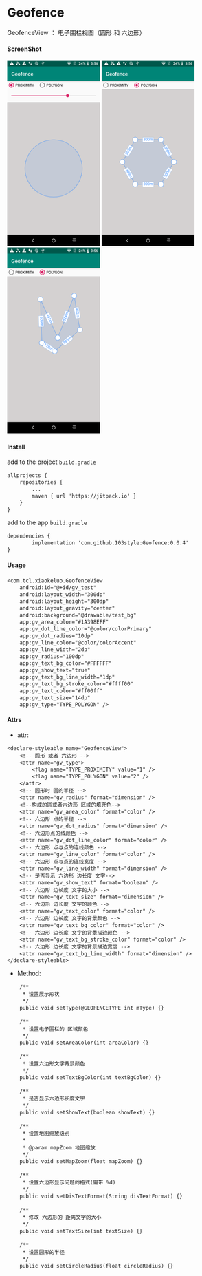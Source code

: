 # Geofence


GeofenceView  ： 电子围栏视图（圆形 和 六边形）

#### ScreenShot

<img src="https://github.com/103style/Geofence/blob/master/screenshot/Screenshot1.png"  height="432" width="216">  <img src="https://github.com/103style/Geofence/blob/master/screenshot/Screenshot2.png"  height="432" width="216">  <img src="https://github.com/103style/Geofence/blob/master/screenshot/Screenshot3.png"  height="432" width="216">

#### Install
add to the project `build.gradle`
```
allprojects {
    repositories {
        ...
        maven { url 'https://jitpack.io' }
    }
}
```
add to the app  `build.gradle`
```
dependencies {
        implementation 'com.github.103style:Geofence:0.0.4'
}

```


#### Usage
```
<com.tcl.xiaokeluo.GeofenceView
    android:id="@+id/gv_test"
    android:layout_width="300dp"
    android:layout_height="300dp"
    android:layout_gravity="center"
    android:background="@drawable/test_bg"
    app:gv_area_color="#1A398EFF"
    app:gv_dot_line_color="@color/colorPrimary"
    app:gv_dot_radius="10dp"
    app:gv_line_color="@color/colorAccent"
    app:gv_line_width="2dp"
    app:gv_radius="100dp"
    app:gv_text_bg_color="#FFFFFF"
    app:gv_show_text="true"
    app:gv_text_bg_line_width="1dp"
    app:gv_text_bg_stroke_color="#ffff00"
    app:gv_text_color="#ff00ff"
    app:gv_text_size="14dp"
    app:gv_type="TYPE_POLYGON" />
```

#### Attrs
* attr:
```
<declare-styleable name="GeofenceView">
    <!-- 圆形 或者 六边形 -->
    <attr name="gv_type">
        <flag name="TYPE_PROXIMITY" value="1" />
        <flag name="TYPE_POLYGON" value="2" />
    </attr>
    <!-- 圆形时 圆的半径 -->
    <attr name="gv_radius" format="dimension" />
    <!--构成的圆或者六边形 区域的填充色-->
    <attr name="gv_area_color" format="color" />
    <!-- 六边形 点的半径 -->
    <attr name="gv_dot_radius" format="dimension" />
    <!-- 六边形点的线颜色 -->
    <attr name="gv_dot_line_color" format="color" />
    <!-- 六边形 点与点的连线颜色 -->
    <attr name="gv_line_color" format="color" />
    <!-- 六边形 点与点的连线宽度 -->
    <attr name="gv_line_width" format="dimension" />
    <!-- 是否显示 六边形 边长度 文字-->
    <attr name="gv_show_text" format="boolean" />
    <!-- 六边形 边长度 文字的大小 -->
    <attr name="gv_text_size" format="dimension" />
    <!-- 六边形 边长度 文字的颜色 -->
    <attr name="gv_text_color" format="color" />
    <!-- 六边形 边长度 文字的背景颜色 -->
    <attr name="gv_text_bg_color" format="color" />
    <!-- 六边形 边长度 文字的背景描边颜色 -->
    <attr name="gv_text_bg_stroke_color" format="color" />
    <!-- 六边形 边长度 文字的背景描边宽度 -->
    <attr name="gv_text_bg_line_width" format="dimension" />
</declare-styleable>
```

* Method:

```
    /**
     * 设置展示形状
     */
    public void setType(@GEOFENCETYPE int mType) {}

    /**
     * 设置电子围栏的 区域颜色
     */
    public void setAreaColor(int areaColor) {}

    /**
     * 设置六边形文字背景颜色
     */
    public void setTextBgColor(int textBgColor) {}

    /**
     * 是否显示六边形长度文字
     */
    public void setShowText(boolean showText) {}

    /**
     * 设置地图缩放级别
     *
     * @param mapZoom 地图缩放
     */
    public void setMapZoom(float mapZoom) {}
    
    /**
     * 设置六边形显示问题的格式(需带 %d)
     */
    public void setDisTextFormat(String disTextFormat) {}

    /**
     * 修改 六边形的 距离文字的大小
     */
    public void setTextSize(int textSize) {}

    /**
     * 设置圆形的半径
     */
    public void setCircleRadius(float circleRadius) {}
```
